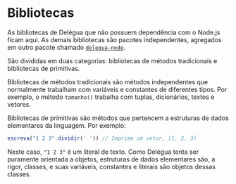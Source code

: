 # Bibliotecas

As bibliotecas de Delégua que não possuem dependência com o Node.js ficam aqui. As demais bibliotecas são pacotes independentes, agregados em outro pacote chamado [`delegua-node`](https://github.com/DesignLiquido/delegua-node). 

São divididas em duas categorias: bibliotecas de métodos tradicionais e bibliotecas de primitivas. 

Bibliotecas de métodos tradicionais são métodos independentes que normalmente trabalham com variáveis e constantes de diferentes tipos. Por exemplo, o método `tamanho()` trabalha com tuplas, dicionários, textos e vetores.

Bibliotecas de primitivas são métodos que pertencem a estruturas de dados elementares da linguagem. Por exemplo:

```js
escreva("1 2 3".dividir(' ')) // Imprime um vetor, [1, 2, 3]
```

Neste caso, `"1 2 3"` é um literal de texto. Como Delégua tenta ser puramente orientada a objetos, estruturas de dados elementares são, a rigor, classes, e suas variáveis, constantes e literais são objetos dessas classes.
